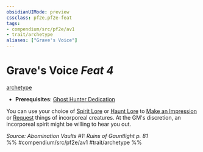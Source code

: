 ```yaml
---
obsidianUIMode: preview
cssclass: pf2e,pf2e-feat
tags:
- compendium/src/pf2e/av1
- trait/archetype
aliases: ["Grave's Voice"]
---
```

# Grave's Voice  *Feat 4*  
[archetype](archetype.md "Archetype Feat Trait")  

- **Prerequisites**: [Ghost Hunter Dedication](ghost-hunter-dedication-av1.md)

You can use your choice of [Spirit Lore](skills.md#Lore) or [Haunt Lore](skills.md#Lore) to [Make an Impression](make-an-impression.md) or [Request](request.md) things of incorporeal creatures. At the GM's discretion, an incorporeal spirit might be willing to hear you out.

*Source: Abomination Vaults #1: Ruins of Gauntlight p. 81*  
%% #compendium/src/pf2e/av1 #trait/archetype %%